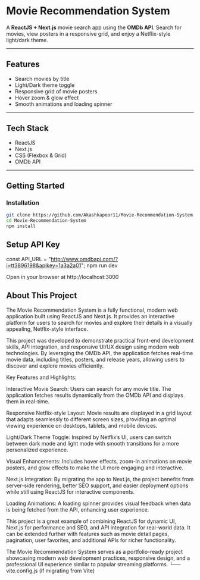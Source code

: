 # Movie Recommendation System

A **ReactJS + Next.js** movie search app using the **OMDb API**. Search for movies, view posters in a responsive grid, and enjoy a Netflix-style light/dark theme.

---

## Features

- Search movies by title  
- Light/Dark theme toggle  
- Responsive grid of movie posters  
- Hover zoom & glow effect  
- Smooth animations and loading spinner  

---

## Tech Stack

- ReactJS  
- Next.js  
- CSS (Flexbox & Grid)  
- OMDb API  

---

## Getting Started

### Installation

```bash
git clone https://github.com/Akashkapoor11/Movie-Recommendation-System.git
cd Movie-Recommendation-System
npm install
```

## Setup API Key
const API_URL = "http://www.omdbapi.com/?i=tt3896198&apikey=1a3a2a01";
npm run dev

Open in your browser at http://localhost:3000

## About This Project

The Movie Recommendation System is a fully functional, modern web application built using ReactJS and Next.js. It provides an interactive platform for users to search for movies and explore their details in a visually appealing, Netflix-style interface.

This project was developed to demonstrate practical front-end development skills, API integration, and responsive UI/UX design using modern web technologies. By leveraging the OMDb API, the application fetches real-time movie data, including titles, posters, and release years, allowing users to discover and explore movies efficiently.

Key Features and Highlights:

Interactive Movie Search: Users can search for any movie title. The application fetches results dynamically from the OMDb API and displays them in real-time.

Responsive Netflix-style Layout: Movie results are displayed in a grid layout that adapts seamlessly to different screen sizes, providing an optimal viewing experience on desktops, tablets, and mobile devices.

Light/Dark Theme Toggle: Inspired by Netflix’s UI, users can switch between dark mode and light mode with smooth transitions for a more personalized experience.

Visual Enhancements: Includes hover effects, zoom-in animations on movie posters, and glow effects to make the UI more engaging and interactive.

Next.js Integration: By migrating the app to Next.js, the project benefits from server-side rendering, better SEO support, and easier deployment options while still using ReactJS for interactive components.

Loading Animations: A loading spinner provides visual feedback when data is being fetched from the API, enhancing user experience.

This project is a great example of combining ReactJS for dynamic UI, Next.js for performance and SEO, and API integration for real-world data. It can be extended further with features such as movie detail pages, pagination, user favorites, and additional APIs for richer functionality.

The Movie Recommendation System serves as a portfolio-ready project showcasing modern web development practices, responsive design, and a professional UI experience similar to popular streaming platforms.
└── vite.config.js (if migrating from Vite)



